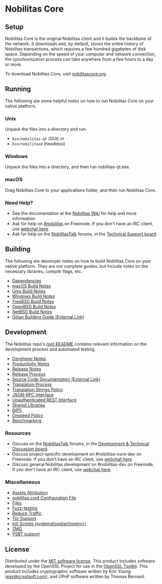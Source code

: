 Nobilitas Core
=============

Setup
---------------------
Nobilitas Core is the original Nobilitas client and it builds the backbone of the network. It downloads and, by default, stores the entire history of Nobilitas transactions, which requires a few hundred gigabytes of disk space. Depending on the speed of your computer and network connection, the synchronization process can take anywhere from a few hours to a day or more.

To download Nobilitas Core, visit [nobilitascore.org](https://nobilitascore.org/en/download/).

Running
---------------------
The following are some helpful notes on how to run Nobilitas Core on your native platform.

### Unix

Unpack the files into a directory and run:

- `bin/nobilitas-qt` (GUI) or
- `bin/nobilitasd` (headless)

### Windows

Unpack the files into a directory, and then run nobilitas-qt.exe.

### macOS

Drag Nobilitas Core to your applications folder, and then run Nobilitas Core.

### Need Help?

* See the documentation at the [Nobilitas Wiki](https://en.nobilitas.it/wiki/Main_Page)
for help and more information.
* Ask for help on [#nobilitas](http://webchat.freenode.net?channels=nobilitas) on Freenode. If you don't have an IRC client, use [webchat here](http://webchat.freenode.net?channels=nobilitas).
* Ask for help on the [NobilitasTalk](https://nobilitastalk.org/) forums, in the [Technical Support board](https://nobilitastalk.org/index.php?board=4.0).

Building
---------------------
The following are developer notes on how to build Nobilitas Core on your native platform. They are not complete guides, but include notes on the necessary libraries, compile flags, etc.

- [Dependencies](dependencies.md)
- [macOS Build Notes](build-osx.md)
- [Unix Build Notes](build-unix.md)
- [Windows Build Notes](build-windows.md)
- [FreeBSD Build Notes](build-freebsd.md)
- [OpenBSD Build Notes](build-openbsd.md)
- [NetBSD Build Notes](build-netbsd.md)
- [Gitian Building Guide (External Link)](https://github.com/nobilitas-core/docs/blob/master/gitian-building.md)

Development
---------------------
The Nobilitas repo's [root README](/README.md) contains relevant information on the development process and automated testing.

- [Developer Notes](developer-notes.md)
- [Productivity Notes](productivity.md)
- [Release Notes](release-notes.md)
- [Release Process](release-process.md)
- [Source Code Documentation (External Link)](https://dev.visucore.com/nobilitas/doxygen/)
- [Translation Process](translation_process.md)
- [Translation Strings Policy](translation_strings_policy.md)
- [JSON-RPC Interface](JSON-RPC-interface.md)
- [Unauthenticated REST Interface](REST-interface.md)
- [Shared Libraries](shared-libraries.md)
- [BIPS](bips.md)
- [Dnsseed Policy](dnsseed-policy.md)
- [Benchmarking](benchmarking.md)

### Resources
* Discuss on the [NobilitasTalk](https://nobilitastalk.org/) forums, in the [Development & Technical Discussion board](https://nobilitastalk.org/index.php?board=6.0).
* Discuss project-specific development on #nobilitas-core-dev on Freenode. If you don't have an IRC client, use [webchat here](http://webchat.freenode.net/?channels=nobilitas-core-dev).
* Discuss general Nobilitas development on #nobilitas-dev on Freenode. If you don't have an IRC client, use [webchat here](http://webchat.freenode.net/?channels=nobilitas-dev).

### Miscellaneous
- [Assets Attribution](assets-attribution.md)
- [nobilitas.conf Configuration File](nobilitas-conf.md)
- [Files](files.md)
- [Fuzz-testing](fuzzing.md)
- [Reduce Traffic](reduce-traffic.md)
- [Tor Support](tor.md)
- [Init Scripts (systemd/upstart/openrc)](init.md)
- [ZMQ](zmq.md)
- [PSBT support](psbt.md)

License
---------------------
Distributed under the [MIT software license](/COPYING).
This product includes software developed by the OpenSSL Project for use in the [OpenSSL Toolkit](https://www.openssl.org/). This product includes
cryptographic software written by Eric Young ([eay@cryptsoft.com](mailto:eay@cryptsoft.com)), and UPnP software written by Thomas Bernard.
